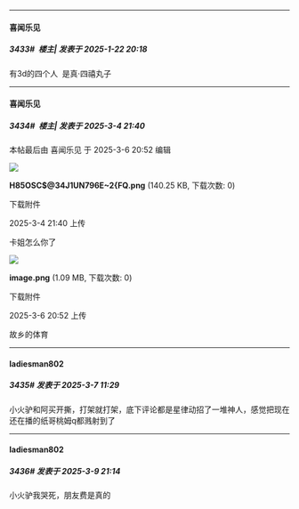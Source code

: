 ﻿
*****

####  喜闻乐见  
##### 3433#         楼主| 发表于 2025-1-22 20:18

有3d的四个人  是真·四禧丸子

*****

####  喜闻乐见  
##### 3434#         楼主| 发表于 2025-3-4 21:40

 本帖最后由 喜闻乐见 于 2025-3-6 20:52 编辑 

<img src="https://img.saraba1st.com/forum/202503/04/214023t8037rplle07u982.png" referrerpolicy="no-referrer">

<strong>H85OSC$@34J1UN796E~2{FQ.png</strong> (140.25 KB, 下载次数: 0)

下载附件

2025-3-4 21:40 上传

卡姐怎么你了

<img src="https://img.saraba1st.com/forum/202503/06/205222cf11zp3plces7ftf.png" referrerpolicy="no-referrer">

<strong>image.png</strong> (1.09 MB, 下载次数: 0)

下载附件

2025-3-6 20:52 上传

故乡的体育

*****

####  ladiesman802  
##### 3435#       发表于 2025-3-7 11:29

小火驴和阿买开撕，打架就打架，底下评论都是星律动招了一堆神人，感觉把现在还在播的纸哥桃姆q都溅射到了

*****

####  ladiesman802  
##### 3436#       发表于 2025-3-9 21:14

小火驴我哭死，朋友费是真的

